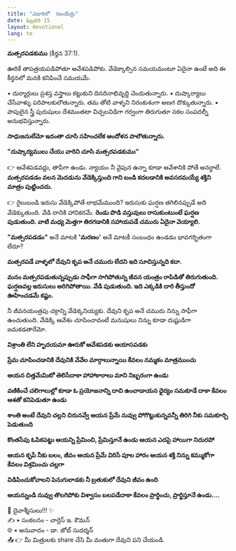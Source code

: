 ```yaml
---
title: "ఎడారిలో  సెలయేర్లు"
date: ఫిబ్రవరి 15
layout: devotional
lang: te
---
```


 **మత్సరపడకుము**
 (కీర్తన 37:1). 

ఊరికే తాపత్రయపడిపోతూ ఆవేశపడిపోకు. వేడెక్కాల్సిన సమయమంటూ ఏదైనా ఉంటే అది ఈ కీర్తనలో మనకి కనిపించే సమయమే.

▪ దుర్మార్గులు ప్రశస్త వస్త్రాలు కట్టుకుని దినదినాభివృద్ధి చెందుతున్నారు.
▪ దుష్కార్యాలు చేసేవాళ్ళు పరిపాలకులౌతున్నారు. తమ తోటి వాళ్ళని నిరంకుశంగా అణగ దొక్కుతున్నారు.
▪ పాపులైన స్త్రీ పురుషులు దేశమంతటా విచ్చలవిడిగా గర్వంగా తిరుగుతూ సకల సంపదల్నీ అనుభవిస్తున్నారు.

 **సాధుజనులేమో ఇదంతా చూసి సహించలేక ఆందోళన పాలౌతున్నారు.**

**"దుష్కార్యములు చేయు వారిని చూసి మత్సరపడకుము”**

👉 ఆవేశపడవద్దు, తాపీగా ఉండు. న్యాయం నీ వైపున ఉన్నా కూడా ఆవేశానికి పోతే అనర్థాలే. 
**మత్సరపడడం వలన మెదడును వేడెక్కిస్తుంది గాని బండి కదలడానికి అవసరమయ్యే శక్తిని మాత్రం పుట్టించదు.**

👉 రైలుబండి ఇరుసు వేడెక్కిపోతే లాభమేముంది? ఇరుసుకు ఘర్షణ తగిలినప్పుడే అది వేడెక్కుతుంది. వేడి దానికి హానికరమే. 
**రెండు పొడి వస్తువులు రాసుకుంటుంటే ఘర్షణ పుడుతుంది. వాటి మధ్య మెత్తగా తిరగడానికి సహాయపడే చమురు ఏదైనా వెయ్యాలి.**

**"మత్సరపడడం"** అనే మాటకి **'మరణం'** అనే మాటకీ సంబంధం ఉండడం భావగర్భితంగా లేదూ? 

**మత్సరపడే వాళ్ళలో దేవుని కృప అనే చమురు లేదని ఇది సూచిస్తున్నది కదా.**

**మనం మత్సరపడుతున్నప్పుడు సాఫీగా సాగిపోతున్న జీవన యంత్రం రాపిడితో తిరుగుతుంది. ఘర్షణవల్ల ఇరుసులు అరిగిపోతాయి. వేడి పుడుతుంది. ఇది ఎక్కడికి దారి తీస్తుందో ఊహించడమే కష్టం.**

నీ జీవనయంత్రపు చక్రాన్ని వేడెక్కనియ్యకు. దేవుని కృప అనే చమురు నిన్ను సాఫీగా ఉంచుతుంది. వేడెక్కి ఆవేశం చూపించావంటే మనుషులు నిన్ను కూడా దుష్టుడిగా జమకడతారేమో.

**విశ్రాంతి లేని హృదయమా ఊరుకో ఆవేశపడకు ఆయాసపడకు**

**ప్రేమ చూపించడానికి దేవునికి వేవేల మార్గాలున్నాయి కేవలం నమ్మకం మాత్రముంచు**

**ఆయన చిత్తమేమిటో తెలిసేదాకా హాహాకారాలు మాని నిబ్బరంగా ఉండు**

**వణికించే చలిగాలుల్లో కూడా ఓ ప్రయోజనాన్ని దాచి ఉంచాడాయన ధైర్యం సమకూడే దాకా కేవలం ఆశతో కనిపెడుతూ ఉండు**

**శాంతి అంటే దేవుని చల్లని చిరునవ్వే ఆయన ప్రేమే నువ్వు పోగొట్టుకున్నవన్నీ తిరిగి నీకు సమకూర్చి పెడుతుంది**

**కొంతసేపు ఓపికపట్టు ఆయన్ని ప్రేమించి, ప్రేమిస్తూనే ఉండు ఆయన ఎదపై హాయిగా నిదురపో**

**ఆయన కృపే నీకు బలం, జీవం ఆయన ప్రేమే విరిసే పూల హారం ఆయన శక్తి నిన్ను కమ్ముకోగా కేవలం విశ్రమించు చల్లగా**

**విడిపించుకోవాలని పెనుగులాడకు నీ బ్రతుకులో దేవుని జీవం ఉంది**

**ఆయన్నుండి నువ్వు తొలగిపోకు విశ్వాసం బలపడేదాకా కేవలం ప్రార్థించు, ప్రార్థిస్తూనే ఉండు....**

<div class="blessing">🙏 <span class="bless-text">దైవాశ్శీసులు!!!</span> ✨</div>

<div class="credit">✍️ <span class="credit-text">▪ సంకలనం - చార్లెస్ ఇ. కౌమన్</span></div>
<div class="credit">🌐 <span class="credit-text">▪ అనువాదం - డా. జోబ్ సుదర్శన్</span></div>


<div class="share">📤 👉 <span class="share-text">మీ మిత్రులకు share చేసి మీ వంతుగా దేవుని పని చేయండి.</span></div>
